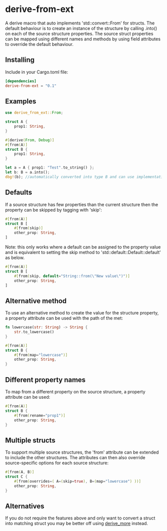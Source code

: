 # derive-from-ext
A derive macro that auto implements 'std::convert::From' for structs. The default behaviour is to create an instance of the structure by calling .into() on each of the source structure properties. The source struct properties can be mapped using different names and methods by using field attributes to override the default behaviour.

## Installing
Include in your Cargo.toml file:
```toml
[dependencies]
derive-from-ext = "0.1"
```

## Examples
```rust
use derive_from_ext::From;

struct A {
    prop1: String,
}

#[derive(From, Debug)]
#[from(A)]
struct B {
    prop1: String,
}

let a = A { prop1: "Test".to_string() };
let b: B = a.into();
dbg!(b); //automatically converted into type B and can use implementations on this type
```

## Defaults
If a source structure has few properties than the current structure then the property can be skipped by tagging with 'skip':
```rust
#[from(A)]
struct B [
    #[from(skip)]
    other_prop: String,
]
```

Note: this only works where a default can be assigned to the property value and is equivalent to setting the skip method to 'std::default::Default::default' as below.

```rust
#[from(A)]
struct B [
    #[from(skip, default="String::from(\"New value\")")]
    other_prop: String,
]
```

## Alternative method
To use an alternative method to create the value for the structure property, a property attribute can be used with the path of the met:
```rust
fn lowercase(str: String) -> String {
    str.to_lowercase()
}

#[from(A)]
struct B {
    #[from(map="lowercase")]
    other_prop: String,
}
```

## Different property names
To map from a different property on the source structure, a property attribute can be used:
```rust
#[from(A)]
struct B {
    #[from(rename="prop1")]
    other_prop: String,
}
```

## Multiple structs
To support multiple source structures, the 'from' attribute can be extended to include the other structures. The attributes can then also override source-specific options for each source structure:
```rust
#[from(A, B)]
struct C {
    #[from(overrides=( A=(skip=true), B=(map="lowercase") ))]
    other_prop: String,
}
```

## Alternatives
If you do not require the features above and only want to convert a struct into matching struct you may be better off using [derive_more](https://github.com/JelteF/derive_more) instead.
